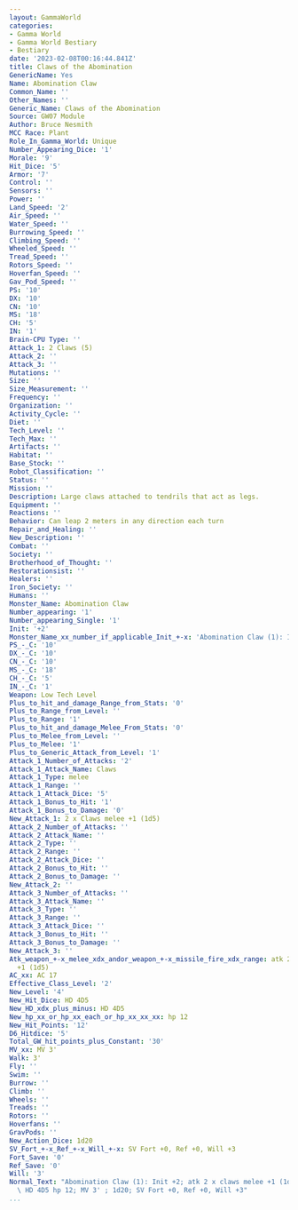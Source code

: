 ```yaml
---
layout: GammaWorld
categories:
- Gamma World
- Gamma World Bestiary
- Bestiary
date: '2023-02-08T00:16:44.841Z'
title: Claws of the Abomination
GenericName: Yes
Name: Abomination Claw
Common_Name: ''
Other_Names: ''
Generic_Name: Claws of the Abomination
Source: GW07 Module
Author: Bruce Nesmith
MCC Race: Plant
Role_In_Gamma_World: Unique
Number_Appearing_Dice: '1'
Morale: '9'
Hit_Dice: '5'
Armor: '7'
Control: ''
Sensors: ''
Power: ''
Land_Speed: '2'
Air_Speed: ''
Water_Speed: ''
Burrowing_Speed: ''
Climbing_Speed: ''
Wheeled_Speed: ''
Tread_Speed: ''
Rotors_Speed: ''
Hoverfan_Speed: ''
Gav_Pod_Speed: ''
PS: '10'
DX: '10'
CN: '10'
MS: '18'
CH: '5'
IN: '1'
Brain-CPU Type: ''
Attack_1: 2 Claws (5)
Attack_2: ''
Attack_3: ''
Mutations: ''
Size: ''
Size_Measurement: ''
Frequency: ''
Organization: ''
Activity_Cycle: ''
Diet: ''
Tech_Level: ''
Tech_Max: ''
Artifacts: ''
Habitat: ''
Base_Stock: ''
Robot_Classification: ''
Status: ''
Mission: ''
Description: Large claws attached to tendrils that act as legs.
Equipment: ''
Reactions: ''
Behavior: Can leap 2 meters in any direction each turn
Repair_and_Healing: ''
New_Description: ''
Combat: ''
Society: ''
Brotherhood_of_Thought: ''
Restorationsist: ''
Healers: ''
Iron_Society: ''
Humans: ''
Monster_Name: Abomination Claw
Number_appearing: '1'
Number_appearing_Single: '1'
Init: '+2'
Monster_Name_xx_number_if_applicable_Init_+-x: 'Abomination Claw (1): Init +2'
PS_-_C: '10'
DX_-_C: '10'
CN_-_C: '10'
MS_-_C: '18'
CH_-_C: '5'
IN_-_C: '1'
Weapon: Low Tech Level
Plus_to_hit_and_damage_Range_from_Stats: '0'
Plus_to_Range_from_Level: ''
Plus_to_Range: '1'
Plus_to_hit_and_damage_Melee_From_Stats: '0'
Plus_to_Melee_from_Level: ''
Plus_to_Melee: '1'
Plus_to_Generic_Attack_from_Level: '1'
Attack_1_Number_of_Attacks: '2'
Attack_1_Attack_Name: Claws
Attack_1_Type: melee
Attack_1_Range: ''
Attack_1_Attack_Dice: '5'
Attack_1_Bonus_to_Hit: '1'
Attack_1_Bonus_to_Damage: '0'
New_Attack_1: 2 x Claws melee +1 (1d5)
Attack_2_Number_of_Attacks: ''
Attack_2_Attack_Name: ''
Attack_2_Type: ''
Attack_2_Range: ''
Attack_2_Attack_Dice: ''
Attack_2_Bonus_to_Hit: ''
Attack_2_Bonus_to_Damage: ''
New_Attack_2: ''
Attack_3_Number_of_Attacks: ''
Attack_3_Attack_Name: ''
Attack_3_Type: ''
Attack_3_Range: ''
Attack_3_Attack_Dice: ''
Attack_3_Bonus_to_Hit: ''
Attack_3_Bonus_to_Damage: ''
New_Attack_3: ''
Atk_weapon_+-x_melee_xdx_andor_weapon_+-x_missile_fire_xdx_range: atk 2 x claws melee
  +1 (1d5)
AC_xx: AC 17
Effective_Class_Level: '2'
New_Level: '4'
New_Hit_Dice: HD 4D5
New_HD_xdx_plus_minus: HD 4D5
New_hp_xx_or_hp_xx_each_or_hp_xx_xx_xx: hp 12
New_Hit_Points: '12'
D6_Hitdice: '5'
Total_GW_hit_points_plus_Constant: '30'
MV_xx: MV 3'
Walk: 3'
Fly: ''
Swim: ''
Burrow: ''
Climb: ''
Wheels: ''
Treads: ''
Rotors: ''
Hoverfans: ''
GravPods: ''
New_Action_Dice: 1d20
SV_Fort_+-x_Ref_+-x_Will_+-x: SV Fort +0, Ref +0, Will +3
Fort_Save: '0'
Ref_Save: '0'
Will: '3'
Normal_Text: "Abomination Claw (1): Init +2; atk 2 x claws melee +1 (1d5); AC 17;\
  \ HD 4D5 hp 12; MV 3' ; 1d20; SV Fort +0, Ref +0, Will +3"
...
```

